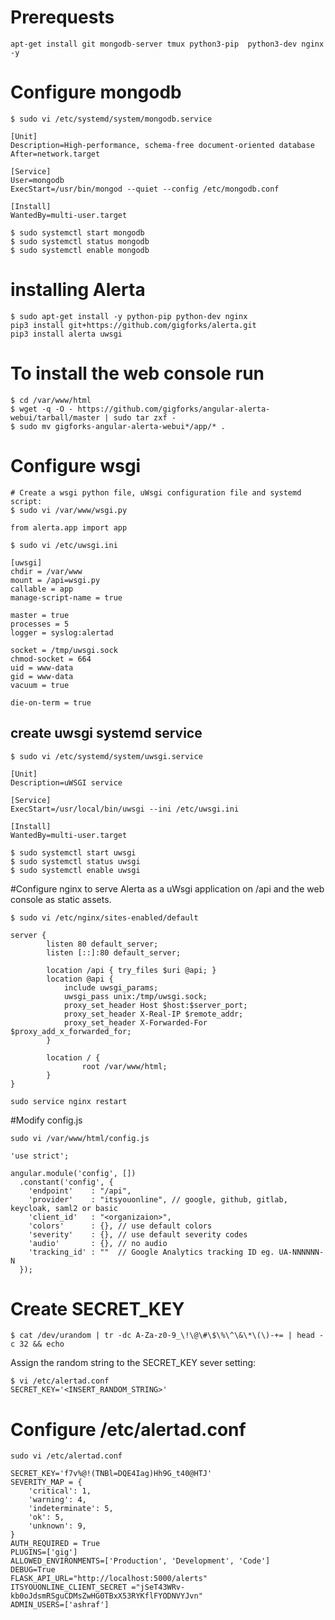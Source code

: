# Prerequests
```
apt-get install git mongodb-server tmux python3-pip  python3-dev nginx -y
```
# Configure mongodb
```
$ sudo vi /etc/systemd/system/mongodb.service
```

```
[Unit]
Description=High-performance, schema-free document-oriented database
After=network.target

[Service]
User=mongodb
ExecStart=/usr/bin/mongod --quiet --config /etc/mongodb.conf

[Install]
WantedBy=multi-user.target
```
```
$ sudo systemctl start mongodb
$ sudo systemctl status mongodb
$ sudo systemctl enable mongodb
```
# installing Alerta
```
$ sudo apt-get install -y python-pip python-dev nginx
pip3 install git+https://github.com/gigforks/alerta.git
pip3 install alerta uwsgi
```
# To install the web console run
```
$ cd /var/www/html
$ wget -q -O - https://github.com/gigforks/angular-alerta-webui/tarball/master | sudo tar zxf -
$ sudo mv gigforks-angular-alerta-webui*/app/* .
```
# Configure wsgi
```
# Create a wsgi python file, uWsgi configuration file and systemd script:
$ sudo vi /var/www/wsgi.py
```
```
from alerta.app import app
```

```
$ sudo vi /etc/uwsgi.ini
```
```
[uwsgi]
chdir = /var/www
mount = /api=wsgi.py
callable = app
manage-script-name = true

master = true
processes = 5
logger = syslog:alertad

socket = /tmp/uwsgi.sock
chmod-socket = 664
uid = www-data
gid = www-data
vacuum = true

die-on-term = true
```
## create uwsgi systemd service
```
$ sudo vi /etc/systemd/system/uwsgi.service
```

```
[Unit]
Description=uWSGI service

[Service]
ExecStart=/usr/local/bin/uwsgi --ini /etc/uwsgi.ini

[Install]
WantedBy=multi-user.target
```

```
$ sudo systemctl start uwsgi
$ sudo systemctl status uwsgi
$ sudo systemctl enable uwsgi
```
#Configure nginx to serve Alerta as a uWsgi application on /api and the web console as static assets.
```
$ sudo vi /etc/nginx/sites-enabled/default
```

```
server {
        listen 80 default_server;
        listen [::]:80 default_server;

        location /api { try_files $uri @api; }
        location @api {
            include uwsgi_params;
            uwsgi_pass unix:/tmp/uwsgi.sock;
            proxy_set_header Host $host:$server_port;
            proxy_set_header X-Real-IP $remote_addr;
            proxy_set_header X-Forwarded-For $proxy_add_x_forwarded_for;
        }

        location / {
                root /var/www/html;
        }
}
```
```
sudo service nginx restart
```


#Modify config.js
```
sudo vi /var/www/html/config.js
```
```
'use strict';

angular.module('config', [])
  .constant('config', {
    'endpoint'    : "/api",
    'provider'    : "itsyouonline", // google, github, gitlab, keycloak, saml2 or basic
    'client_id'   : "<organizaion>",
    'colors'      : {}, // use default colors
    'severity'    : {}, // use default severity codes
    'audio'       : {}, // no audio
    'tracking_id' : ""  // Google Analytics tracking ID eg. UA-NNNNNN-N
  });
```
# Create SECRET_KEY
```
$ cat /dev/urandom | tr -dc A-Za-z0-9_\!\@\#\$\%\^\&\*\(\)-+= | head -c 32 && echo
```
Assign the random string to the SECRET_KEY sever setting:
```
$ vi /etc/alertad.conf
SECRET_KEY='<INSERT_RANDOM_STRING>'
```
# Configure /etc/alertad.conf
```
sudo vi /etc/alertad.conf
```
```
SECRET_KEY='f7v%@!(TNBl=DQE4Iag)Hh9G_t40@HTJ'
SEVERITY_MAP = {
    'critical': 1,
    'warning': 4,
    'indeterminate': 5,
    'ok': 5,
    'unknown': 9,
}
AUTH_REQUIRED = True
PLUGINS=['gig']
ALLOWED_ENVIRONMENTS=['Production', 'Development', 'Code']
DEBUG=True
FLASK_API_URL="http://localhost:5000/alerts"
ITSYOUONLINE_CLIENT_SECRET ="jSeT43WRv-kb0oJdsmRSguCDMsZwHG0TBxX53RYKflFYODNVYJvn"
ADMIN_USERS=['ashraf']
```
